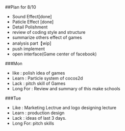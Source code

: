 ##Plan for 8/10
- Sound Effect[done]
- Paticle Effect [done]
- Detail Polishment
- review of coding style and structure
- summarize others effect of games
- analysis part【wip]
- push implement
- open interface(Game center of facebook)

###Mon
- like : polish idea of games
- Learn : Particle system of cocos2d
- Lack : pitch skill of Games
- Long For : Review and summary of this make schools

###Tue
- Like : Marketing Lectrue and logo designing lecture
- Learn : production design
- Lack : ideas of last 3 days.
- Long For: pitch skills
